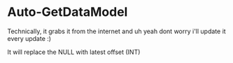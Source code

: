 # Auto-GetDataModel

Technically, it grabs it from the internet and uh yeah dont worry i'll update it every update :)

It will replace the NULL with latest offset (INT)
